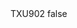 <?xml version="1.0" encoding="UTF-8"?>
<CustomMetadata xmlns="http://soap.sforce.com/2006/04/metadata">
    <label>TXU902</label>
    <protected>false</protected>
</CustomMetadata>
